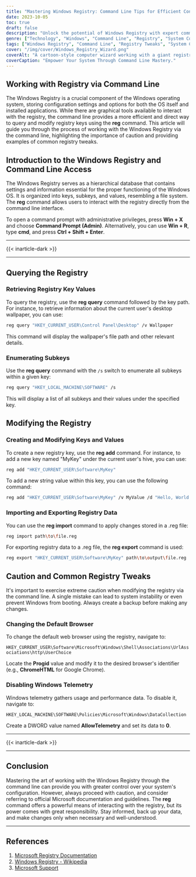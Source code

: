 ```yaml
---
title: "Mastering Windows Registry: Command Line Tips for Efficient Configuration"
date: 2023-10-05
toc: true
draft: false
description: "Unlock the potential of Windows Registry with expert command line techniques. Learn to query, modify, and secure your system settings."
genre: ["Technology", "Windows", "Command Line", "Registry", "System Configuration", "Computer Security", "Tech How-To", "Windows Tips", "IT Solutions", "Software Tweaks"]
tags: ["Windows Registry", "Command Line", "Registry Tweaks", "System Configuration", "Windows Tips", "Computer Security", "Windows OS", "Tech How-To", "Software Tweaks", "IT Solutions", "Windows Commands", "Registry Management", "Windows Configuration", "Performance Optimization", "Windows Administration", "Windows Utilities", "Windows Tools", "Registry Editing", "Windows Maintenance", "Windows Hacks", "Registry Keys", "Computer Performance", "Data Privacy", "Microsoft", "Windows Security", "Registry Backups", "Windows Customization", "Windows Commands", "Windows Tricks", "Windows Mastery"]
cover: "/img/cover/Windows_Registry_Wizard.png"
coverAlt: "A cartoon-style computer wizard working with a giant registry book."
coverCaption: "Empower Your System Through Command Line Mastery."
---
```


## Working with Registry via Command Line

The Windows Registry is a crucial component of the Windows operating system, storing configuration settings and options for both the OS itself and installed applications. While there are graphical tools available to interact with the registry, the command line provides a more efficient and direct way to query and modify registry keys using the **reg** command. This article will guide you through the process of working with the Windows Registry via the command line, highlighting the importance of caution and providing examples of common registry tweaks.

## Introduction to the Windows Registry and Command Line Access

The Windows Registry serves as a hierarchical database that contains settings and information essential for the proper functioning of the Windows OS. It is organized into keys, subkeys, and values, resembling a file system. The **reg** command allows users to interact with the registry directly from the command line interface.

To open a command prompt with administrative privileges, press **Win + X** and choose **Command Prompt (Admin)**. Alternatively, you can use **Win + R**, type **cmd**, and press **Ctrl + Shift + Enter**.

______
{{< inarticle-dark >}}
______


## Querying the Registry

### Retrieving Registry Key Values

To query the registry, use the **reg query** command followed by the key path. For instance, to retrieve information about the current user's desktop wallpaper, you can use:

```bash
reg query "HKEY_CURRENT_USER\Control Panel\Desktop" /v Wallpaper
```

This command will display the wallpaper's file path and other relevant details.

### Enumerating Subkeys

Use the **reg query** command with the `/s` switch to enumerate all subkeys within a given key:

```bash
reg query "HKEY_LOCAL_MACHINE\SOFTWARE" /s
```

This will display a list of all subkeys and their values under the specified key.

## Modifying the Registry

### Creating and Modifying Keys and Values

To create a new registry key, use the **reg add** command. For instance, to add a new key named "MyKey" under the current user's hive, you can use:

```bash
reg add "HKEY_CURRENT_USER\Software\MyKey"
```

To add a new string value within this key, you can use the following command:

```bash
reg add "HKEY_CURRENT_USER\Software\MyKey" /v MyValue /d "Hello, World!" /f
```

### Importing and Exporting Registry Data

You can use the **reg import** command to apply changes stored in a .reg file:

```bash
reg import path\to\file.reg
```

For exporting registry data to a .reg file, the **reg export** command is used:

```bash
reg export "HKEY_CURRENT_USER\Software\MyKey" path\to\output\file.reg
```

## **Caution and Common Registry Tweaks**

It's important to exercise extreme caution when modifying the registry via the command line. A single mistake can lead to system instability or even prevent Windows from booting. Always create a backup before making any changes.

### Changing the Default Browser

To change the default web browser using the registry, navigate to:

`HKEY_CURRENT_USER\Software\Microsoft\Windows\Shell\Associations\UrlAssociations\http\UserChoice`


Locate the **Progid** value and modify it to the desired browser's identifier (e.g., **ChromeHTML** for Google Chrome).

### Disabling Windows Telemetry

Windows telemetry gathers usage and performance data. To disable it, navigate to:

`HKEY_LOCAL_MACHINE\SOFTWARE\Policies\Microsoft\Windows\DataCollection`


Create a DWORD value named **AllowTelemetry** and set its data to **0**.

______
{{< inarticle-dark >}}
______

## Conclusion

Mastering the art of working with the Windows Registry through the command line can provide you with greater control over your system's configuration. However, always proceed with caution, and consider referring to official Microsoft documentation and guidelines. The **reg** command offers a powerful means of interacting with the registry, but its power comes with great responsibility. Stay informed, back up your data, and make changes only when necessary and well-understood.

______

## References

1. [Microsoft Registry Documentation](https://docs.microsoft.com/en-us/windows/win32/sysinfo/registry)
2. [Windows Registry - Wikipedia](https://en.wikipedia.org/wiki/Windows_Registry)
3. [Microsoft Support](https://support.microsoft.com/)
